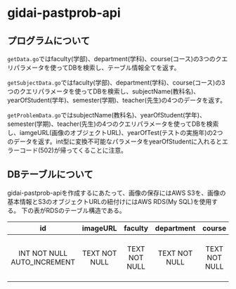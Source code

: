 # gidai-pastprob-api

## プログラムについて

`getData.go`ではfaculty(学部)、department(学科)、course(コース)の3つのクエリパラメータを使ってDBを検索し、テーブル情報全てを返す。

`getSubjectData.go`ではfaculty(学部)、department(学科)、course(コース)の3つのクエリパラメータを使ってDBを検索し、subjectName(教科名)、yearOfStudent(学年)、semester(学期)、teacher(先生)の4つのデータを返す。

`getProblemData.go`ではsubjectName(教科名)、yearOfStudent(学年)、semester(学期)、teacher(先生)の4つのクエリパラメータを使ってDBを検索し、iamgeURL(画像のオブジェクトURL)、yearOfTest(テストの実施年)の2つのデータを返す。int型に変換不可能なパラメータをyearOfStudentに入れるとエラーコード(502)が帰ってくることに注意。

## DBテーブルについて

gidai-pastprob-apiを作成するにあたって、画像の保存にはAWS S3を、画像の基本情報とS3のオブジェクトURLの紐付けにはAWS RDS(My SQL)を使用する。
下の表がRDSのテーブル構造である。

| id                          | imageURL      | faculty       | department    | course        | subjectName   | yearOfStudent | yearOfTest   | semester      | teacher       | createdAt                                    | updatedAt                                                                |
| :-------------------------: | :-----------: | :-----------: | :-----------: | :-----------: | :-----------: | :-----------: | :----------: | :-----------: | :-----------: | :------------------------------------------: | :----------------------------------------------------------------------: |
| INT NOT NULL AUTO_INCREMENT | TEXT NOT NULL | TEXT NOT NULL | TEXT NOT NULL | TEXT NOT NULL | TEXT NOT NULL | INT NOT NULL  | INT NOT NULL | TEXT NOT NULL | TEXT NOT NULL | TIMESTAMP NOT NULL DEFAULT CURRENT_TIMESTAMP | TIMESTAMP NOT NULL DEFAULT CURRENT_TIMESTAMP ON UPDATE CURRENT_TIMESTAMP |
